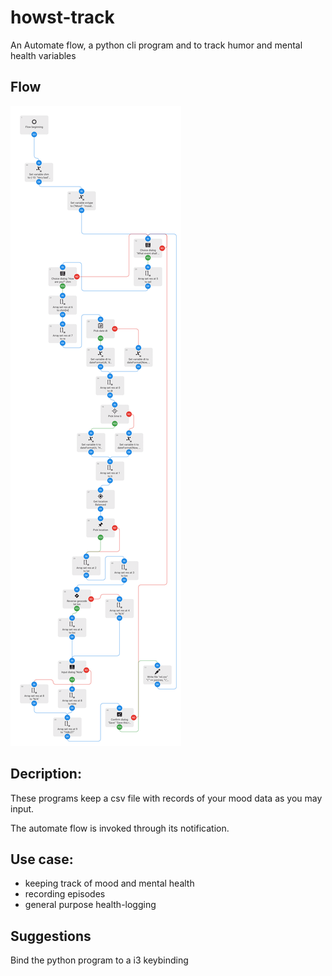 # howst-track
An Automate flow, a python cli program and to track humor and mental health variables

## Flow

![](flow.png)

## Decription:

These programs keep a csv file with records of your mood data as you may input.

The automate flow is invoked through its notification.

## Use case:

* keeping track of mood and mental health
* recording episodes
* general purpose health-logging


## Suggestions

Bind the python program to a i3 keybinding
